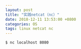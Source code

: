 ```yaml
---
layout: post
title: "实践netcat（nc）"
date: 2018-12-11 13:53:00 +0800
categories: OS
tags: linux netcat nc
---
```




```shell
$ nc localhost 8080
```

